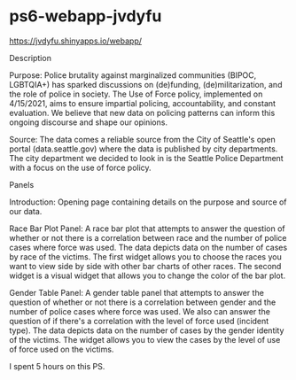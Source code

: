 # ps6-webapp-jvdyfu
https://jvdyfu.shinyapps.io/webapp/

Description

Purpose: Police brutality against marginalized communities (BIPOC, LGBTQIA+)
has sparked discussions on (de)funding, (de)militarization, and the 
role of police in society. The Use of Force policy, implemented on 
4/15/2021, aims to ensure impartial policing, accountability, and 
constant evaluation. We believe that new data on policing patterns
can inform this ongoing discourse and shape our opinions.

Source: The data comes a reliable source from the City of Seattle's open portal 
(data.seattle.gov) where the data is published by city departments.
The city department we decided to look in is the Seattle Police 
Department with a focus on the use of force policy.

Panels

Introduction: Opening page containing details on the purpose and source of our data.

Race Bar Plot Panel: A race bar plot that attempts to answer the 
question of whether or not there is a correlation
between race and the number of police cases where force was used. 
The data depicts data on the number of cases by race of the victims.
The first widget allows you to choose the races you want to view side by side with other
bar charts of other races. The second widget is a visual widget that allows you to 
change the color of the bar plot. 

Gender Table Panel: A gender table panel that attempts to answer the 
question of whether or not there is a correlation
between gender and the number of police cases
where force was used. We also can answer the 
question of if there's a correlation with the 
level of force used (incident type). The data depicts data on the number of
cases by the gender identity of the victims.
The widget allows you to view the cases by the level of use of force used on the victims.

I spent 5 hours on this PS.